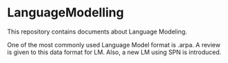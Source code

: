 LanguageModelling
=================

This repository contains documents about Language Modeling.

One of the most commonly used Language Model format is .arpa. A review is given to this data format for LM. 
Also, a new LM using SPN is introduced.
